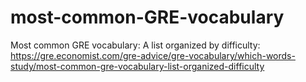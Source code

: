 # most-common-GRE-vocabulary

Most common GRE vocabulary: A list organized by difficulty: https://gre.economist.com/gre-advice/gre-vocabulary/which-words-study/most-common-gre-vocabulary-list-organized-difficulty
